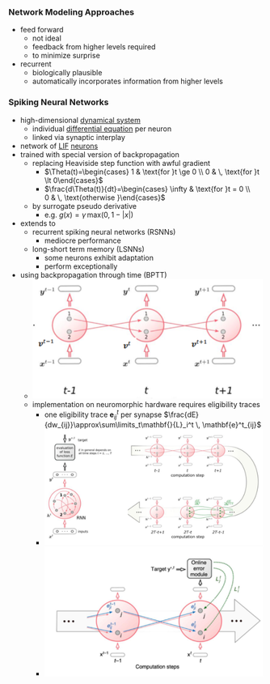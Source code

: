 ### Network Modeling Approaches
+ feed forward
	+ not ideal
	+ feedback from higher levels required
	+ to minimize surprise
+ recurrent
	+ biologically plausible
	+ automatically incorporates information from higher levels
### Spiking Neural Networks
+ high-dimensional [dynamical system](../Brain%20Models/Dynamical%20Systems.md)
	+ individual [differential equation](../../../Mathematik/Analysis/Differentialgleichungen/Differentialgleichungen.md) per neuron
	+ linked via synaptic interplay
+ network of [LIF](../Brain%20Models/Leaky%20Integrate-And-Fire%20Model.md) [neurons](../Neurons/Neurons.md)
+ trained with special version of backpropagation
	+ replacing Heaviside step function with awful gradient
		+ $\Theta(t)=\begin{cases} 1 & \text{for }t \ge 0 \\ 0 & \, \text{for }t \lt 0\end{cases}$
		+ $\frac{d\Theta(t)}{dt}=\begin{cases} \infty & \text{for }t = 0 \\ 0 & \, \text{otherwise }\end{cases}$
	+ by surrogate pseudo derivative
		+ e.g. $g(x)=\gamma \,\text{max}(0,1-|x|)$
+ extends to 
	+ recurrent spiking neural networks (RSNNs)
		+ mediocre performance
	+ long-short term memory (LSNNs)
		+ some neurons exhibit adaptation
		+ perform exceptionally
+ using backpropagation through time (BPTT)
	+ ![](../../../z_images/Pasted%20image%2020250618134044.png)
	+ implementation on neuromorphic hardware requires eligibility traces
		+ one eligibility trace $\mathbf{e}^t_{ij}$ per synapse $\frac{dE}{dw_{ij}}\approx\sum\limits_t\mathbf{}{L}_i^t \, \mathbf{e}^t_{ij}$
		+ ![](../../../z_images/Pasted%20image%2020250618134324.png)
		+ ![](../../../z_images/Pasted%20image%2020250618134746.png)
